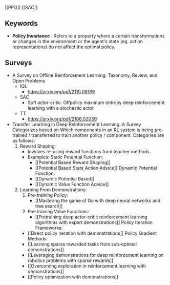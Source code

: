 [[PPO]]
[[SAC]]
## Keywords
- **Policy Invariance** :  Refers to a property where a certain transformations or changes in the environment or the agent's state (eg. action representations) do not affect the optimal policy. 

## Surveys
- A Survey on Offline Reinforcement Learning: Taxonomy, Review, and Open Problems
	- IQL 
		- https://arxiv.org/pdf/2110.06169
	- SAC
		- Soft actor-critic: Offpolicy maximum entropy deep reinforcement learning with a stochastic actor
	- TT 
		- https://arxiv.org/pdf/2106.02039
- Transfer Learning in Deep Reinforcement Learning: A Survey
	Categorizes based on Which components in an RL system is being pre-trained / transferred to train another policy / component. Categories are as follows:
	1. Reward Shaping:
		- Involves re-using reward functions from teacher methods.
		- Examples:
			Static Potential Function:
			- [[Potential Based Reward Shaping]]
			- [[Potential Based State Action Advice]]
			Dynamic Potential Function:
			- [[Dynamic Potential Based]]
			- [[Dynamic Value Function Advice]]
	2. Learning From Demonstrations:
		1. Pre-training Policy: 
			- [[Mastering the game of Go with deep neural networks and tree search]]
		2. Pre-training Value Functions: 
			- [[Pretraining deep actor-critic reinforcement learning algorithms with expert demonstrations]]
		Policy Iteration Frameworks:
		- [[Direct policy iteration with demonstrations]]
		Policy Gradient Methods:
		- [[Learning sparse rewarded tasks from sub-optimal demonstrations]]
		- [[Leveraging demonstrations for deep reinforcement learning on robotics problems with sparse rewards]]
		- [[Overcoming exploration in reinforcement learning with demonstrations]]
		- [[Policy optimization with demonstrations]]
		
